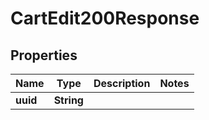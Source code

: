 

# CartEdit200Response


## Properties

| Name | Type | Description | Notes |
|------------ | ------------- | ------------- | -------------|
|**uuid** | **String** |  |  |



